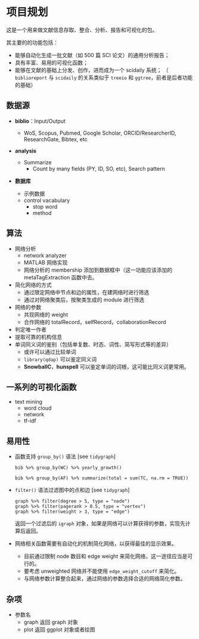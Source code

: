 # 项目规划

这是一个用来做文献信息存取、整合、分析、报告和可视化的包。

其主要的的功能包括：

- 能够自动化生成一批文献（如 500 篇 SCI 论文）的通用分析报告；
- 具有丰富、易用的可视化函数；
- 能够在文献的基础上分发、创作，进而成为一个 scidaily 系统；
  （ `biblioreport` 与 `scidaily` 的关系类似于 `treeio` 和 `ggtree`，前者是后者功能的基础）

## 数据源

- **biblio**：Input/Output
  - WoS, Scopus, Pubmed, Google Scholar, ORCID/ResearcherID, ResearchGate, Bibtex, etc
- **analysis**
  - Summarize
    - Count by many fields (PY, ID, SO, etc), Search pattern
  
- **数据库**
  - 示例数据
  - control vacabulary
    - stop word
    - method

##  算法

- 网络分析
  - network analyzer
  - MATLAB 网络实现
  - 网络分析的 membership 添加到数据框中（这一功能应该添加的 metaTagExtraction 函数中去。
- 简化网络的方式
  - 通过限定网络中节点和边的属性，在建网络时进行筛选
  - 通过对网络聚类后，按聚类生成的 module 进行筛选
- 网络的参数
  - 共现网络的 weight
  - 合作网络的 totalRecord，selfRecord，collaborationRecord
- 判定唯一作者
- 提取可靠的机构信息
- 单词同义词的鉴别（包括单复数、时态、词性、简写形式等的差异）
  - 或许可以通过比较单词
  - `library(qdap)` 可以鉴定同义词
  - **SnowballC**，**hunspell** 可以鉴定单词的词根，这可能比同义词更常用。

## 一系列的可视化函数

- text mining 
  - word cloud
  - network
  - tf-idf
  
## 易用性

* 函数支持 `group_by()` 语法 [see `tidygraph`]

  ``` {r}
  bib %>% group_by(WC) %>% yearly_growth()
  
  bib %>% group_by(AF) %>% summarize(total = sum(TC, na.rm = TRUE))
  ```

* `filter()` 语法过滤图中的点和边 [see `tidygraph`]

  ```{.r}
  graph %>% filter(degree > 5, type = "node")
  graph %>% filter(pagerank > 0.5, type = "vertex")
  graph %>% filter(weight > 3, type = "edge")
  ```
  
  返回一个过滤后的 `igraph` 对象，如果是网络可以计算获得的参数，实现先计算后返回。
  
* 网络相关函数需要有自动化的机制简化网络，以获得最佳的显示效果。
  - 目前通过限制 node 数目和 edge weight 来简化网络，这一途径应当是可行的。
  - 要考虑 unweighted 网络并不能使用 `edge_weight_cutoff` 来简化。
  - 与网络参数计算整合起来，通过网络的参数选择合适的网络简化参数。
  

## 杂项

* 参数名
  - graph 返回 graph 对象
  - plot 返回 ggplot 对象或者绘图
